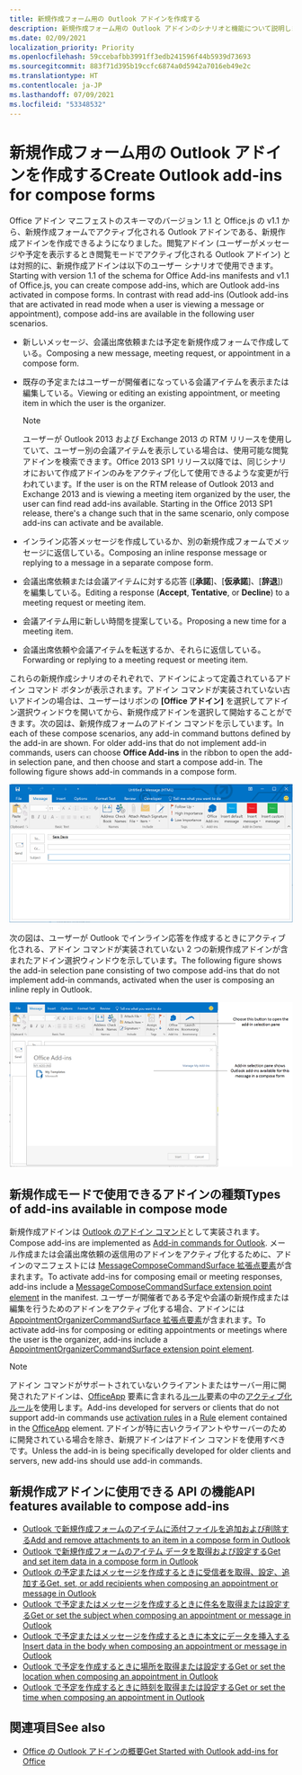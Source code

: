 ```yaml
---
title: 新規作成フォーム用の Outlook アドインを作成する
description: 新規作成フォーム用の Outlook アドインのシナリオと機能について説明します。
ms.date: 02/09/2021
localization_priority: Priority
ms.openlocfilehash: 59ccebafbb3991ff3edb241596f44b5939d73693
ms.sourcegitcommit: 883f71d395b19ccfc6874a0d5942a7016eb49e2c
ms.translationtype: HT
ms.contentlocale: ja-JP
ms.lasthandoff: 07/09/2021
ms.locfileid: "53348532"
---
```

# <a name="create-outlook-add-ins-for-compose-forms"></a><span data-ttu-id="123f8-103">新規作成フォーム用の Outlook アドインを作成する</span><span class="sxs-lookup"><span data-stu-id="123f8-103">Create Outlook add-ins for compose forms</span></span>

<span data-ttu-id="123f8-p101">Office アドイン マニフェストのスキーマのバージョン 1.1 と Office.js の v1.1 から、新規作成フォームでアクティブ化される Outlook アドインである、新規作成アドインを作成できるようになりました。閲覧アドイン (ユーザーがメッセージや予定を表示するとき閲覧モードでアクティブ化される Outlook アドイン) とは対照的に、新規作成アドインは以下のユーザー シナリオで使用できます。</span><span class="sxs-lookup"><span data-stu-id="123f8-p101">Starting with version 1.1 of the schema for Office Add-ins manifests and v1.1 of Office.js, you can create compose add-ins, which are Outlook add-ins activated in compose forms. In contrast with read add-ins (Outlook add-ins that are activated in read mode when a user is viewing a message or appointment), compose add-ins are available in the following user scenarios.</span></span>

- <span data-ttu-id="123f8-106">新しいメッセージ、会議出席依頼または予定を新規作成フォームで作成している。</span><span class="sxs-lookup"><span data-stu-id="123f8-106">Composing a new message, meeting request, or appointment in a compose form.</span></span>

- <span data-ttu-id="123f8-107">既存の予定またはユーザーが開催者になっている会議アイテムを表示または編集している。</span><span class="sxs-lookup"><span data-stu-id="123f8-107">Viewing or editing an existing appointment, or meeting item in which the user is the organizer.</span></span>

   > [!NOTE]
   > <span data-ttu-id="123f8-p102">ユーザーが Outlook 2013 および Exchange 2013 の RTM リリースを使用していて、ユーザー別の会議アイテムを表示している場合は、使用可能な閲覧アドインを検索できます。Office 2013 SP1 リリース以降では、同じシナリオにおいて作成アドインのみをアクティブ化して使用できるような変更が行われています。</span><span class="sxs-lookup"><span data-stu-id="123f8-p102">If the user is on the RTM release of Outlook 2013 and Exchange 2013 and is viewing a meeting item organized by the user, the user can find read add-ins available. Starting in the Office 2013 SP1 release, there's a change such that in the same scenario, only compose add-ins can activate and be available.</span></span>

- <span data-ttu-id="123f8-110">インライン応答メッセージを作成しているか、別の新規作成フォームでメッセージに返信している。</span><span class="sxs-lookup"><span data-stu-id="123f8-110">Composing an inline response message or replying to a message in a separate compose form.</span></span>

- <span data-ttu-id="123f8-111">会議出席依頼または会議アイテムに対する応答 ([**承諾**]、[**仮承諾**]、[**辞退**]) を編集している。</span><span class="sxs-lookup"><span data-stu-id="123f8-111">Editing a response (**Accept**, **Tentative**, or **Decline**) to a meeting request or meeting item.</span></span>

- <span data-ttu-id="123f8-112">会議アイテム用に新しい時間を提案している。</span><span class="sxs-lookup"><span data-stu-id="123f8-112">Proposing a new time for a meeting item.</span></span>

- <span data-ttu-id="123f8-113">会議出席依頼や会議アイテムを転送するか、それらに返信している。</span><span class="sxs-lookup"><span data-stu-id="123f8-113">Forwarding or replying to a meeting request or meeting item.</span></span>

<span data-ttu-id="123f8-p103">これらの新規作成シナリオのそれぞれで、アドインによって定義されているアドイン コマンド ボタンが表示されます。アドイン コマンドが実装されていない古いアドインの場合は、ユーザーはリボンの **[Office アドイン]** を選択してアドイン選択ウィンドウを開いてから、新規作成アドインを選択して開始することができます。次の図は、新規作成フォームのアドイン コマンドを示しています。</span><span class="sxs-lookup"><span data-stu-id="123f8-p103">In each of these compose scenarios, any add-in command buttons defined by the add-in are shown. For older add-ins that do not implement add-in commands, users can choose **Office Add-ins** in the ribbon to open the add-in selection pane, and then choose and start a compose add-in. The following figure shows add-in commands in a compose form.</span></span>

![アドイン コマンドが含まれた Outlook 作成フォームが表示されています。](../images/compose-form-commands.png)

<span data-ttu-id="123f8-118">次の図は、ユーザーが Outlook でインライン応答を作成するときにアクティブ化される、アドイン コマンドが実装されていない 2 つの新規作成アドインが含まれたアドイン選択ウィンドウを示しています。</span><span class="sxs-lookup"><span data-stu-id="123f8-118">The following figure shows the add-in selection pane consisting of two compose add-ins that do not implement add-in commands, activated when the user is composing an inline reply in Outlook.</span></span>

![作成されたアイテムに対してアクティブになるテンプレート メール アプリ。](../images/templates-app-selection.png)

## <a name="types-of-add-ins-available-in-compose-mode"></a><span data-ttu-id="123f8-120">新規作成モードで使用できるアドインの種類</span><span class="sxs-lookup"><span data-stu-id="123f8-120">Types of add-ins available in compose mode</span></span>

<span data-ttu-id="123f8-121">新規作成アドインは [Outlook のアドイン コマンド](add-in-commands-for-outlook.md)として実装されます。</span><span class="sxs-lookup"><span data-stu-id="123f8-121">Compose add-ins are implemented as [Add-in commands for Outlook](add-in-commands-for-outlook.md).</span></span> <span data-ttu-id="123f8-122">メール作成または会議出席依頼の返信用のアドインをアクティブ化するために、アドインのマニフェストには [MessageComposeCommandSurface 拡張点要素](../reference/manifest/extensionpoint.md#messagecomposecommandsurface)が含まれます。</span><span class="sxs-lookup"><span data-stu-id="123f8-122">To activate add-ins for composing email or meeting responses, add-ins include a [MessageComposeCommandSurface extension point element](../reference/manifest/extensionpoint.md#messagecomposecommandsurface) in the manifest.</span></span> <span data-ttu-id="123f8-123">ユーザーが開催者である予定や会議の新規作成または編集を行うためのアドインをアクティブ化する場合、アドインには [AppointmentOrganizerCommandSurface 拡張点要素](../reference/manifest/extensionpoint.md#appointmentorganizercommandsurface)が含まれます。</span><span class="sxs-lookup"><span data-stu-id="123f8-123">To activate add-ins for composing or editing appointments or meetings where the user is the organizer, add-ins include a [AppointmentOrganizerCommandSurface extension point element](../reference/manifest/extensionpoint.md#appointmentorganizercommandsurface).</span></span>

> [!NOTE]
> <span data-ttu-id="123f8-124">アドイン コマンドがサポートされていないクライアントまたはサーバー用に開発されたアドインは、[OfficeApp](../reference/manifest/officeapp.md) 要素に含まれる[ルール](../reference/manifest/rule.md)要素の中の[アクティブ化ルール](activation-rules.md)を使用します。</span><span class="sxs-lookup"><span data-stu-id="123f8-124">Add-ins developed for servers or clients that do not support add-in commands use [activation rules](activation-rules.md) in a [Rule](../reference/manifest/rule.md) element contained in the [OfficeApp](../reference/manifest/officeapp.md) element.</span></span> <span data-ttu-id="123f8-125">アドインが特に古いクライアントやサーバーのために開発されている場合を除き、新規アドインはアドイン コマンドを使用すべきです。</span><span class="sxs-lookup"><span data-stu-id="123f8-125">Unless the add-in is being specifically developed for older clients and servers, new add-ins should use add-in commands.</span></span>

## <a name="api-features-available-to-compose-add-ins"></a><span data-ttu-id="123f8-126">新規作成アドインに使用できる API の機能</span><span class="sxs-lookup"><span data-stu-id="123f8-126">API features available to compose add-ins</span></span>

- [<span data-ttu-id="123f8-127">Outlook で新規作成フォームのアイテムに添付ファイルを追加および削除する</span><span class="sxs-lookup"><span data-stu-id="123f8-127">Add and remove attachments to an item in a compose form in Outlook</span></span>](add-and-remove-attachments-to-an-item-in-a-compose-form.md)
- [<span data-ttu-id="123f8-128">Outlook で新規作成フォームのアイテム データを取得および設定する</span><span class="sxs-lookup"><span data-stu-id="123f8-128">Get and set item data in a compose form in Outlook</span></span>](get-and-set-item-data-in-a-compose-form.md)
- [<span data-ttu-id="123f8-129">Outlook の予定またはメッセージを作成するときに受信者を取得、設定、追加する</span><span class="sxs-lookup"><span data-stu-id="123f8-129">Get, set, or add recipients when composing an appointment or message in Outlook</span></span>](get-set-or-add-recipients.md)
- [<span data-ttu-id="123f8-130">Outlook で予定またはメッセージを作成するときに件名を取得または設定する</span><span class="sxs-lookup"><span data-stu-id="123f8-130">Get or set the subject when composing an appointment or message in Outlook</span></span>](get-or-set-the-subject.md)
- [<span data-ttu-id="123f8-131">Outlook で予定またはメッセージを作成するときに本文にデータを挿入する</span><span class="sxs-lookup"><span data-stu-id="123f8-131">Insert data in the body when composing an appointment or message in Outlook</span></span>](insert-data-in-the-body.md)
- [<span data-ttu-id="123f8-132">Outlook で予定を作成するときに場所を取得または設定する</span><span class="sxs-lookup"><span data-stu-id="123f8-132">Get or set the location when composing an appointment in Outlook</span></span>](get-or-set-the-location-of-an-appointment.md)
- [<span data-ttu-id="123f8-133">Outlook で予定を作成するときに時刻を取得または設定する</span><span class="sxs-lookup"><span data-stu-id="123f8-133">Get or set the time when composing an appointment in Outlook</span></span>](get-or-set-the-time-of-an-appointment.md)

## <a name="see-also"></a><span data-ttu-id="123f8-134">関連項目</span><span class="sxs-lookup"><span data-stu-id="123f8-134">See also</span></span>

- [<span data-ttu-id="123f8-135">Office の Outlook アドインの概要</span><span class="sxs-lookup"><span data-stu-id="123f8-135">Get Started with Outlook add-ins for Office</span></span>](../quickstarts/outlook-quickstart.md)
